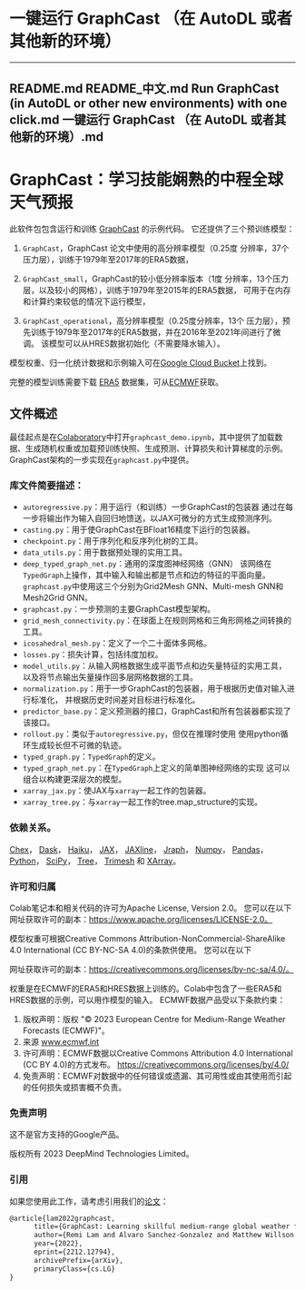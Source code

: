 # 一键运行 GraphCast （在 AutoDL 或者其他新的环境）
-------------------------------------------------------------------
README.md
README_中文.md
Run GraphCast (in AutoDL or other new environments) with one click.md
一键运行 GraphCast （在 AutoDL 或者其他新的环境）.md
-------------------------------------------------------------------

# GraphCast：学习技能娴熟的中程全球天气预报

此软件包包含运行和训练 [GraphCast](https://arxiv.org/abs/2212.12794) 的示例代码。
它还提供了三个预训练模型：

1.  `GraphCast`，GraphCast 论文中使用的高分辨率模型（0.25度
分辨率，37个压力层），训练于1979年至2017年的ERA5数据，

2.  `GraphCast_small`，GraphCast的较小低分辨率版本（1度
分辨率，13个压力层，以及较小的网格），训练于1979年至2015年的ERA5数据，
可用于在内存和计算约束较低的情况下运行模型，

3.  `GraphCast_operational`，高分辨率模型（0.25度分辨率，13个
压力层），预先训练于1979年至2017年的ERA5数据，并在2016年至2021年间进行了微调。
该模型可以从HRES数据初始化（不需要降水输入）。

模型权重、归一化统计数据和示例输入可在[Google Cloud Bucket](https://console.cloud.google.com/storage/browser/dm_graphcast)上找到。

完整的模型训练需要下载
[ERA5](https://www.ecmwf.int/en/forecasts/datasets/reanalysis-datasets/era5)
数据集，可从[ECMWF](https://www.ecmwf.int/)获取。

## 文件概述

最佳起点是在[Colaboratory](https://colab.research.google.com/github/deepmind/graphcast/blob/master/graphcast_demo.ipynb)中打开`graphcast_demo.ipynb`，其中提供了加载数据、生成随机权重或加载预训练快照、生成预测、计算损失和计算梯度的示例。
GraphCast架构的一步实现在`graphcast.py`中提供。

### 库文件简要描述：

*   `autoregressive.py`：用于运行（和训练）一步GraphCast的包装器
    通过在每一步将输出作为输入自回归地馈送，以JAX可微分的方式生成预测序列。
*   `casting.py`：用于使GraphCast在BFloat16精度下运行的包装器。
*   `checkpoint.py`：用于序列化和反序列化树的工具。
*   `data_utils.py`：用于数据预处理的实用工具。
*   `deep_typed_graph_net.py`：通用的深度图神经网络（GNN）
    该网络在`TypedGraph`上操作，其中输入和输出都是节点和边的特征的平面向量。
    `graphcast.py`中使用这三个分别为Grid2Mesh GNN、Multi-mesh GNN和Mesh2Grid
    GNN。
*   `graphcast.py`：一步预测的主要GraphCast模型架构。
*   `grid_mesh_connectivity.py`：在球面上在规则网格和三角形网格之间转换的工具。
*   `icosahedral_mesh.py`：定义了一个二十面体多网格。
*   `losses.py`：损失计算，包括纬度加权。
*   `model_utils.py`：从输入网格数据生成平面节点和边矢量特征的实用工具，
    以及将节点输出矢量操作回多层网格数据的工具。
*   `normalization.py`：用于一步GraphCast的包装器，用于根据历史值对输入进行标准化，
    并根据历史时间差对目标进行标准化。
*   `predictor_base.py`：定义预测器的接口，GraphCast和所有包装器都实现了该接口。
*   `rollout.py`：类似于`autoregressive.py`，但仅在推理时使用
    使用python循环生成较长但不可微的轨迹。
*   `typed_graph.py`：`TypedGraph`的定义。
*   `typed_graph_net.py`：在`TypedGraph`上定义的简单图神经网络的实现
    这可以组合以构建更深层次的模型。
*   `xarray_jax.py`：使JAX与`xarray`一起工作的包装器。
*   `xarray_tree.py`：与`xarray`一起工作的tree.map_structure的实现。


### 依赖关系。

[Chex](https://github.com/deepmind/chex)，
[Dask](https://github.com/dask/dask)，
[Haiku](https://github.com/deepmind/dm-haiku)，
[JAX](https://github.com/google/jax)，
[JAXline](https://github.com/deepmind/jaxline)，
[Jraph](https://github.com/deepmind/jraph)，
[Numpy](https://numpy.org/)，
[Pandas](https://pandas.pydata.org/)，
[Python](https://www.python.org/)，
[SciPy](https://scipy.org/)，
[Tree](https://github.com/deepmind/tree)，
[Trimesh](https://github.com/mikedh/trimesh) 和
[XArray](https://github.com/pydata/xarray)。


### 许可和归属

Colab笔记本和相关代码的许可为Apache License, Version 2.0。
您可以在以下网址获取许可的副本：https://www.apache.org/licenses/LICENSE-2.0。

模型权重可根据Creative Commons Attribution-NonCommercial-ShareAlike 4.0 International (CC BY-NC-SA 4.0)的条款供使用。
您可以在以下

网址获取许可的副本：https://creativecommons.org/licenses/by-nc-sa/4.0/。

权重是在ECMWF的ERA5和HRES数据上训练的。Colab中包含了一些ERA5和HRES数据的示例，可以用作模型的输入。
ECMWF数据产品受以下条款约束：

1. 版权声明：版权 "© 2023 European Centre for Medium-Range Weather Forecasts (ECMWF)"。
2. 来源 www.ecmwf.int
3. 许可声明：ECMWF数据以Creative Commons Attribution 4.0 International (CC BY 4.0)的方式发布。 https://creativecommons.org/licenses/by/4.0/
4. 免责声明：ECMWF对数据中的任何错误或遗漏、其可用性或由其使用而引起的任何损失或损害概不负责。

### 免责声明

这不是官方支持的Google产品。

版权所有 2023 DeepMind Technologies Limited。

### 引用

如果您使用此工作，请考虑引用我们的[论文](https://arxiv.org/abs/2212.12794)：

```latex
@article{lam2022graphcast,
      title={GraphCast: Learning skillful medium-range global weather forecasting},
      author={Remi Lam and Alvaro Sanchez-Gonzalez and Matthew Willson and Peter Wirnsberger and Meire Fortunato and Alexander Pritzel and Suman Ravuri and Timo Ewalds and Ferran Alet and Zach Eaton-Rosen and Weihua Hu and Alexander Merose and Stephan Hoyer and George Holland and Jacklynn Stott and Oriol Vinyals and Shakir Mohamed and Peter Battaglia},
      year={2022},
      eprint={2212.12794},
      archivePrefix={arXiv},
      primaryClass={cs.LG}
}
```
